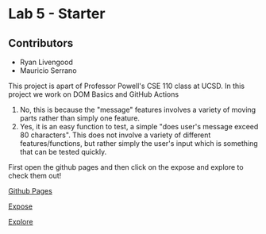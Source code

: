 # Lab 5 - Starter
## Contributors
- Ryan Livengood
- Mauricio Serrano
  
This project is apart of Professor Powell's CSE 110 class at UCSD. In this project we work on DOM Basics and GitHub Actions

1. No, this is because the "message" features involves a variety of moving parts rather than simply one feature. 
2. Yes, it is an easy function to test, a simple "does user's message exceed 80 characters". This does not involve a variety of different features/functions, but rather simply the user's input which is something that can be tested quickly.

First open the github pages and then click on the expose and explore to check them out!


[Github Pages](https://waterblokey.github.io/Lab5_Starter/)

[Expose](expose.html)

[Explore](explore.html) 
